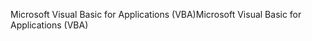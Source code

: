 <span data-ttu-id="19927-101">Microsoft Visual Basic for Applications (VBA)</span><span class="sxs-lookup"><span data-stu-id="19927-101">Microsoft Visual Basic for Applications (VBA)</span></span>